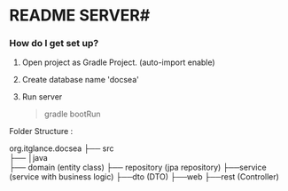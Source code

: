 # README  SERVER#

### How do I get set up? ###


1. Open project as Gradle Project. (auto-import enable)

2. Create database name 'docsea'
				
3. Run server

	> gradle bootRun

Folder Structure :

org.itglance.docsea
├── src                               
	├── │java                         
   			├── domain  (entity class)
			├── repository	(jpa repository)
			├──service     (service with business logic)
				├──dto		(DTO)
			├──web
				├──rest   (Controller)
	


